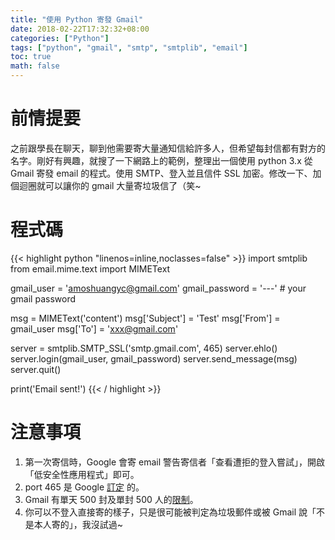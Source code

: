 ```yaml
---
title: "使用 Python 寄發 Gmail"
date: 2018-02-22T17:32:32+08:00
categories: ["Python"]
tags: ["python", "gmail", "smtp", "smtplib", "email"]
toc: true
math: false
---
```


# 前情提要

之前跟學長在聊天，聊到他需要寄大量通知信給許多人，但希望每封信都有對方的名字。剛好有興趣，就搜了一下網路上的範例，整理出一個使用 python 3.x 從 Gmail 寄發 email 的程式。使用 SMTP、登入並且信件 SSL 加密。修改一下、加個迴圈就可以讓你的 gmail 大量寄垃圾信了（笑~

# 程式碼

{{< highlight python "linenos=inline,noclasses=false" >}}
import smtplib
from email.mime.text import MIMEText

gmail_user = 'amoshuangyc@gmail.com'
gmail_password = '---' # your gmail password

msg = MIMEText('content')
msg['Subject'] = 'Test'
msg['From'] = gmail_user
msg['To'] = 'xxx@gmail.com'

server = smtplib.SMTP_SSL('smtp.gmail.com', 465)
server.ehlo()
server.login(gmail_user, gmail_password)
server.send_message(msg)
server.quit()

print('Email sent!')
{{< / highlight >}}


# 注意事項

1. 第一次寄信時，Google 會寄 email 警告寄信者「查看遭拒的登入嘗試」，開啟「低安全性應用程式」即可。
2. port 465 是 Google [訂定](https://support.google.com/mail/answer/7126229?hl=zh-Hant) 的。
3. Gmail 有單天 500 封及單封 500 人的[限制](https://support.google.com/mail/answer/22839?hl=en)。
4. 你可以不登入直接寄的樣子，只是很可能被判定為垃圾郵件或被 Gmail 說「不是本人寄的」，我沒試過~

